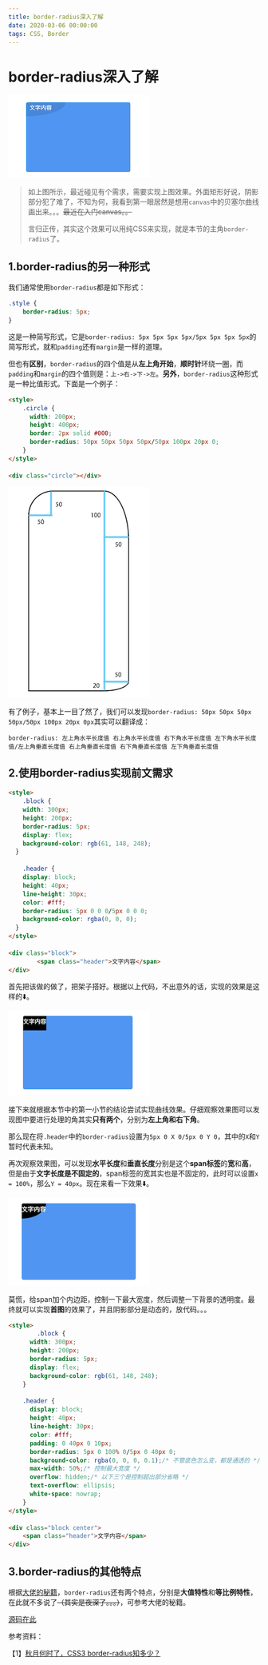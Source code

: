 ```yaml
---
title: border-radius深入了解
date: 2020-03-06 00:00:00
tags: CSS, Border
---
```


# border-radius深入了解
<ClientOnly>
  <display-bar :displayData="$frontmatter"></display-bar>
</ClientOnly>

![css01](/images/frontend/css/css-01-01.png)
> 如上图所示，最近碰见有个需求，需要实现上图效果。外面矩形好说，阴影部分犯了难了，不知为何，我看到第一眼居然是想用``canvas``中的贝塞尔曲线画出来。。。~~最近在入门canvas。。~~
>
> 言归正传，其实这个效果可以用纯CSS来实现，就是本节的主角``border-radius``了。

## 1.border-radius的另一种形式

我们通常使用``border-radius``都是如下形式：

```css
.style {
	border-radius: 5px;
}
```

这是一种简写形式，它是``border-radius: 5px 5px 5px 5px/5px 5px 5px 5px``的简写形式，就和``padding``还有``margin``是一样的道理。

但也有**区别**，``border-radius``的四个值是从**左上角开始**，**顺时针**环绕一圈，而``padding``和``margin``的四个值则是：``上->右->下->左``。**另外**，``border-radius``这种形式是一种比值形式。下面是一个例子：

```html
<style>
    .circle {
      width: 200px;
      height: 400px;
      border: 2px solid #000;
      border-radius: 50px 50px 50px 50px/50px 100px 20px 0;
    }
</style>

<div class="circle"></div>
```

![css01](/images/frontend/css/css-01-02.png)

有了例子，基本上一目了然了，我们可以发现``border-radius: 50px 50px 50px 50px/50px 100px 20px 0px``其实可以翻译成：

```
border-radius: 左上角水平长度值 右上角水平长度值 右下角水平长度值 左下角水平长度值/左上角垂直长度值 右上角垂直长度值 右下角垂直长度值 左下角垂直长度值
```

## 2.使用border-radius实现前文需求

```html
<style>
	.block {
    width: 300px;
    height: 200px;
    border-radius: 5px;
    display: flex;
    background-color: rgb(61, 148, 248);
  }

	.header {
    display: block;
    height: 40px;
    line-height: 30px;
    color: #fff;
    border-radius: 5px 0 0 0/5px 0 0 0;
    background-color: rgba(0, 0, 0);
  }
</style>

<div class="block">
		<span class="header">文字内容</span>
</div>
```

首先把该做的做了，把架子搭好。根据以上代码，不出意外的话，实现的效果是这样的⬇️。

![css01](/images/frontend/css/css-01-03.png)

接下来就根据本节中的第一小节的结论尝试实现曲线效果。仔细观察效果图可以发现图中要进行处理的角其实**只有两个**，分别为**左上角和右下角**。

那么现在将``.header``中的``border-radius``设置为``5px 0 X 0/5px 0 Y 0``，其中的``X``和``Y``暂时代表未知。

再次观察效果图，可以发现**水平长度**和**垂直长度**分别是这个**span标签**的**宽**和**高**，但是由于**文字长度是不固定的**，span标签的宽其实也是不固定的，此时可以设置``x = 100%``，那么``Y = 40px``。现在来看一下效果⬇️。

![css01](/images/frontend/css/css-01-04.png)

莫慌，给span加个内边距，控制一下最大宽度，然后调整一下背景的透明度。最终就可以实现**首图**的效果了，并且阴影部分是动态的，放代码。。。

```html
<style>
		.block {
      width: 300px;
      height: 200px;
      border-radius: 5px;
      display: flex;
      background-color: rgb(61, 148, 248);
    }

    .header {
      display: block;
      height: 40px;
      line-height: 30px;
      color: #fff;
      padding: 0 40px 0 10px;
      border-radius: 5px 0 100% 0/5px 0 40px 0;
      background-color: rgba(0, 0, 0, 0.1);/* 不管底色怎么变，都是通透的 */
      max-width: 50%;/* 控制最大宽度 */
      overflow: hidden;/* 以下三个是控制超出部分省略 */
      text-overflow: ellipsis;
      white-space: nowrap;
    }
</style>

<div class="block center">
  	<span class="header">文字内容</span>
</div>
```

## 3.border-radius的其他特点

根据[大佬的秘籍](https://www.zhangxinxu.com/wordpress/2015/11/css3-border-radius-tips/)，``border-radius``还有两个特点，分别是**大值特性**和**等比例特性**，在此就不多说了~~（其实是夜深了。。。）~~，可参考大佬的秘籍。

[源码在此](https://github.com/StarlightUnion/Blog-Content/tree/master/css/border-radius)




参考资料：

【1】[秋月何时了，CSS3 border-radius知多少？](https://www.zhangxinxu.com/wordpress/2015/11/css3-border-radius-tips/)